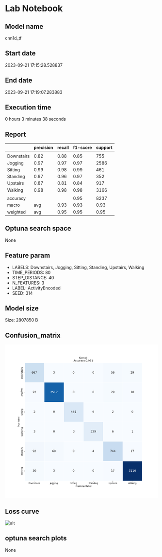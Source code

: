 # Lab Notebook


## Model name
cnn1d_tf

## Start date
2023-09-21 17:15:28.528837

## End date
2023-09-21 17:19:07.283883

## Execution time
0 hours 3 minutes 38 seconds

## Report
| | precision | recall | f1-score | support |
| --- | --- | --- | --- | --- |
|  |
| Downstairs | 0.82 | 0.88 | 0.85 | 755 |
| Jogging | 0.97 | 0.97 | 0.97 | 2586 |
| Sitting | 0.99 | 0.98 | 0.99 | 461 |
| Standing | 0.97 | 0.96 | 0.97 | 352 |
| Upstairs | 0.87 | 0.81 | 0.84 | 917 |
| Walking | 0.98 | 0.98 | 0.98 | 3166 |
|  |
|  accuracy || | 0.95 | 8237 |
| macro | avg | 0.93 | 0.93 | 0.93 | 8237 |
| weighted | avg | 0.95 | 0.95 | 0.95 | 8237 |


## Optuna search space
None

## Feature param
- LABELS: Downstairs, Jogging, Sitting, Standing, Upstairs, Walking
- TIME_PERIODS: 80
- STEP_DISTANCE: 40
- N_FEATURES: 3
- LABEL: ActivityEncoded
- SEED: 314

## Model size
Size: 2807850    B

## Confusion_matrix
![alt](./assets/cross-tab.png)

## Loss curve
![alt](./assets/loss.png)

## optuna search plots
None
